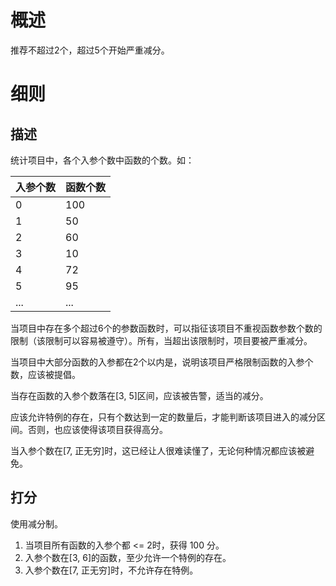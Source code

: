 <h1>概述</h1>

推荐不超过2个，超过5个开始严重减分。

<h1>细则</h1>

<h2>描述</h2>

统计项目中，各个入参个数中函数的个数。如：

入参个数    | 函数个数
-------- | -----
0  | 100
1  | 50
2  | 60
3  | 10
4  | 72
5  | 95
...  | ...

当项目中存在多个超过6个的参数函数时，可以指征该项目不重视函数参数个数的限制（该限制可以容易被遵守）。所有，当超出该限制时，项目要被严重减分。

当项目中大部分函数的入参都在2个以内是，说明该项目严格限制函数的入参个数，应该被提倡。

当存在函数的入参个数落在[3, 5]区间，应该被告警，适当的减分。

应该允许特例的存在，只有个数达到一定的数量后，才能判断该项目进入的减分区间。否则，也应该使得该项目获得高分。

当入参个数在[7, 正无穷]时，这已经让人很难读懂了，无论何种情况都应该被避免。

<h2>打分</h2>

使用减分制。

1. 当项目所有函数的入参个都 <= 2时，获得 100 分。
2. 入参个数在[3, 6]的函数，至少允许一个特例的存在。
3. 入参个数在[7, 正无穷]时，不允许存在特例。